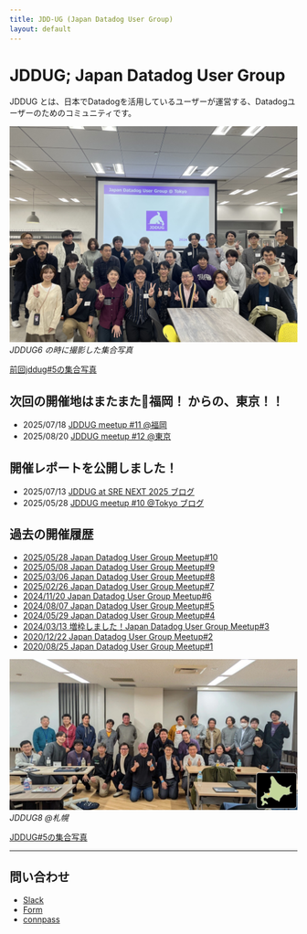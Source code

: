 ```yaml
---
title: JDD-UG (Japan Datadog User Group)
layout: default
---
```


# JDDUG; Japan Datadog User Group

JDDUG とは、日本でDatadogを活用しているユーザーが運営する、Datadogユーザーのためのコミュニティです。

![集合写真](/assets/images/meetup6-all.jpg)
_JDDUG6 の時に撮影した集合写真_

[前回jddug#5の集合写真](/2024/08/07/#participant)

## 次回の開催地はまたまた🗾福岡！ からの、東京！！
- 2025/07/18 [JDDUG meetup #11 @福岡](https://datadog-jp.connpass.com/event/358184/)
- 2025/08/20 [JDDUG meetup #12 @東京](https://datadog-jp.connpass.com/event/360923/)

## 開催レポートを公開しました！
- 2025/07/13 [JDDUG at SRE NEXT 2025 ブログ](/2025/07/13/)
- 2025/05/28 [JDDUG meetup #10 @Tokyo ブログ](/2025/05/28/)

## 過去の開催履歴

- [2025/05/28 Japan Datadog User Group Meetup#10](https://datadog-jp.connpass.com/event/349693/)
- [2025/05/08 Japan Datadog User Group Meetup#9](https://datadog-jp.connpass.com/event/348321/)
- [2025/03/06 Japan Datadog User Group Meetup#8](https://datadog-jp.connpass.com/event/344084/)
- [2025/02/26 Japan Datadog User Group Meetup#7](https://datadog-jp.connpass.com/event/343144/)
- [2024/11/20 Japan Datadog User Group Meetup#6](https://datadog-jp.connpass.com/event/334594/)
- [2024/08/07 Japan Datadog User Group Meetup#5](https://datadog-jp.connpass.com/event/324770/)
- [2024/05/29 Japan Datadog User Group Meetup#4](https://datadog-jp.connpass.com/event/317091/)
- [2024/03/13 増枠しました！Japan Datadog User Group Meetup#3](https://datadog-jp.connpass.com/event/309899/)
- [2020/12/22 Japan Datadog User Group Meetup#2](https://datadog-jp.connpass.com/event/196957/)
- [2020/08/25 Japan Datadog User Group Meetup#1](https://datadog-jp.connpass.com/event/185920/)

![札幌で集合写真](/assets/images/meetup8-sapporo.webp)
_JDDUG8 @札幌_

[JDDUG#5の集合写真](/assets/images/meetup5_all.jpg)

---

## 問い合わせ

- [Slack](https://t.co/dpBETMaosn)
- [Form](https://forms.gle/SoJrRUvX4FcysogP9)
- [connpass](https://datadog-jp.connpass.com/)
